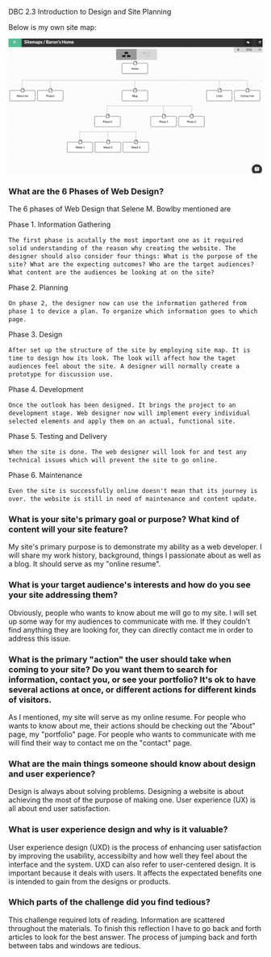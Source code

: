 DBC 2.3 Introduction to Design and Site Planning

Below is my own site map:

![Baron's site map](./imgs/site-map.png "Baron's site map")


### What are the 6 Phases of Web Design?

The 6 phases of Web Design that Selene M. Bowlby mentioned are

Phase 1. Information Gathering

    The first phase is acutally the most important one as it required solid understanding of the reason why creating the website. The designer should also consider four things: What is the purpose of the site? What are the expecting outcomes? Who are the target audiences? What content are the audiences be looking at on the site?

Phase 2. Planning

    On phase 2, the designer now can use the information gathered from phase 1 to device a plan. To organize which information goes to which page.

Phase 3. Design

    After set up the structure of the site by employing site map. It is time to design how its look. The look will affect how the taget audiences feel about the site. A designer will normally create a prototype for discussion use.

Phase 4. Development

    Once the outlook has been designed. It brings the project to an development stage. Web designer now will implement every individual selected elements and apply them on an actual, functional site.

Phase 5. Testing and Delivery

    When the site is done. The web designer will look for and test any technical issues which will prevent the site to go online.

Phase 6. Maintenance

    Even the site is successfully online doesn't mean that its journey is over. the website is still in need of maintenance and content update.


### What is your site's primary goal or purpose? What kind of content will your site feature?

My site's primary purpose is to demonstrate my ability as a web developer. I will share my work history, background, things I passionate about as well as a blog. It should serve as my "online resume".


### What is your target audience's interests and how do you see your site addressing them?

Obviously, people who wants to know about me will go to my site. I will set up some way for my audiences to communicate with me. If they couldn't find anything they are looking for, they can directly contact me in order to address this issue.


### What is the primary "action" the user should take when coming to your site? Do you want them to search for information, contact you, or see your portfolio? It's ok to have several actions at once, or different actions for different kinds of visitors.

As I mentioned, my site will serve as my online resume. For people who wants to know about me, their actions should be checking out the "About" page, my "portfolio" page. For people who wants to communicate with me will find their way to contact me on the "contact" page.


### What are the main things someone should know about design and user experience?

Design is always about solving problems. Designing a website is about achieving the most of the purpose of making one. User experience (UX) is all about end user satisfaction.


### What is user experience design and why is it valuable?

User experience design (UXD) is the process of enhancing user satisfaction by improving the usability, accessibilty and how well they feel about the interface and the system. UXD can also refer to user-centered design. It is important because it deals with users. It affects the expectated benefits one is intended to gain from the designs or products.


### Which parts of the challenge did you find tedious?

This challenge required lots of reading. Information are scattered throughout the materials. To finish this reflection I have to go back and forth articles to look for the best answer. The process of jumping back and forth between tabs and windows are tedious.

